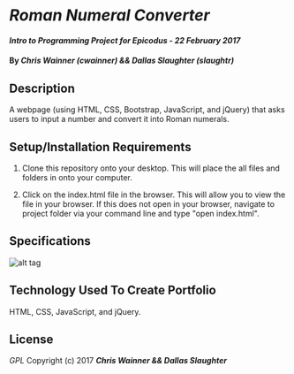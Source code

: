 # _Roman Numeral Converter_

#### _Intro to Programming Project for Epicodus - 22 February 2017_

#### By _**Chris Wainner (cwainner) && Dallas Slaughter (slaughtr)**_

## Description
A webpage (using HTML, CSS, Bootstrap, JavaScript, and jQuery) that asks users to input a number and convert it into Roman numerals.

## Setup/Installation Requirements
1. Clone this repository onto your desktop. This will place the all files and folders in onto your computer.

2. Click on the index.html file in the browser. This will allow you to view the file in your browser. If this does not open in your browser, navigate to project folder via your command line and type "open index.html".

## Specifications
![alt tag](img./bdd.png)

## Technology Used To Create Portfolio
HTML, CSS, JavaScript, and jQuery.

## License
*GPL*
Copyright (c) 2017 **_Chris Wainner && Dallas Slaughter_**
